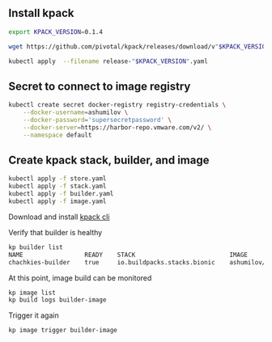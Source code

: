 ## Install kpack

```bash
export KPACK_VERSION=0.1.4

wget https://github.com/pivotal/kpack/releases/download/v"$KPACK_VERSION"/release-"$KPACK_VERSION".yaml

kubectl apply  --filename release-"$KPACK_VERSION".yaml
```

## Secret to connect to image registry

```bash
kubectl create secret docker-registry registry-credentials \
    --docker-username=ashumilov \
    --docker-password='supersecretpassword' \
    --docker-server=https://harbor-repo.vmware.com/v2/ \
    --namespace default
```

## Create kpack stack, builder, and image

```bash
kubectl apply -f store.yaml
kubectl apply -f stack.yaml
kubectl apply -f builder.yaml
kubectl apply -f image.yaml
```

Download and install [kpack cli](https://github.com/vmware-tanzu/kpack-cli)

Verify that builder is healthy

```bash
kp builder list
NAME                 READY    STACK                          IMAGE
chachkies-builder    true     io.buildpacks.stacks.bionic    ashumilov/builder@sha256:36555c4fbf60c7ca567a8ed730872cec83f5b3f403d3ffc1712683ec32fc0e68
```

At this point, image build can be monitored

```bash
kp image list
kp build logs builder-image
```

Trigger it again

```bash
kp image trigger builder-image
```

